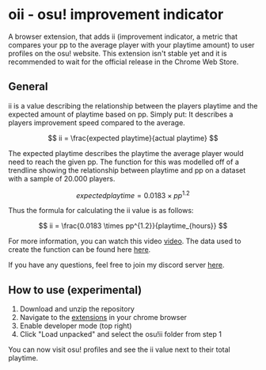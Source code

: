 # oii - osu! improvement indicator

A browser extension, that adds ii (improvement indicator, a metric that compares your pp to the average player with your playtime amount) to user profiles on the osu! website. This extension isn't stable yet and it is recommended to wait for the official release in the Chrome Web Store.


## General

ii is a value describing the relationship between the players playtime and the expected amount of playtime based on pp. Simply put: It describes a players improvement speed compared to the average.

$$
ii = \frac{expected playtime}{actual playtime} 
$$

The expected playtime describes the playtime the average player would need to reach the given pp. The function for this was modelled off of a trendline showing the relationship between playtime and pp on a dataset with a sample of 20.000 players.

$$
expected playtime = 0.0183 \times pp^{1.2}
$$

Thus the formula for calculating the ii value is as follows:

$$
ii = \frac{0.0183 \times pp^{1.2}}{playtime_{hours}} 
$$


For more information, you can watch this video [video](https://www.youtube.com/watch?v=F8qqWkmtCG0). The data used to create the function can be found here [here](https://docs.google.com/spreadsheets/d/1uiXBByPjOqOvEGd0QbGaDst6KkuVsww2Q0ropcMlTVY).

If you have any questions, feel free to join my discord server [here](https://discord.com/invite/cT6vzbvpe8).

## How to use (experimental)

1. Download and unzip the repository
2. Navigate to the [extensions](chrome://extensions/) in your chrome browser
3. Enable developer mode (top right)
4. Click "Load unpacked" and select the osu!ii folder from step 1

You can now visit osu! profiles and see the ii value next to their total playtime.
